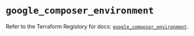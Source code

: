 # `google_composer_environment`

Refer to the Terraform Registory for docs: [`google_composer_environment`](https://registry.terraform.io/providers/hashicorp/google/5.29.0/docs/resources/composer_environment).
